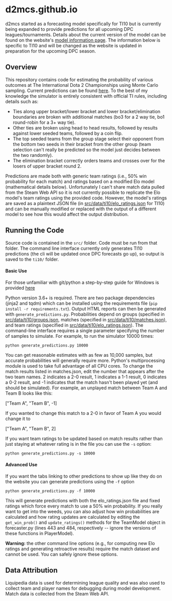 # d2mcs.github.io

d2mcs started as a forecasting model specifically for TI10 but is currently being expanded to provide predictions for all upcoming DPC leagues/tournaments. Details about the current version of the model can be found on the website's [model information page](https://d2mcs.github.io/model-info/elo.html). The information below is specific to TI10 and will be changed as the website is updated in preparation for the upcoming DPC season.

## Overview

This repository contains code for estimating the probability of various outcomes at The International Dota 2 Championships using Monte Carlo sampling. Current predictions can be found [here](https://d2mcs.github.io/ti10/forecast.html). To the best of my knowledge the simulator is entirely consistent with official TI rules, including details such as:

- Ties along upper bracket/lower bracket and lower bracket/elimination boundaries are broken with additional matches (bo3 for a 2 way tie, bo1 round-robin for a 3+ way tie).
- Other ties are broken using head to head results, followed by results against lower seeded teams, followed by a coin flip.
- The top seeded teams from the group stage select their opponent from the bottom two seeds in their bracket from the other group (team selection can't really be predicted so the model just decides between the two randomly).
- The elimination bracket correctly orders teams and crosses over for the losers of upper bracket round 2.

Predictions are made both with generic team ratings (i.e., 50% win probability for each match) and ratings based on a modified Elo model (mathematical details below). Unfortunately I can't share match data pulled from the Steam Web API so it is not currently possible to replicate the Elo model's team ratings using the provided code. However, the model's ratings are saved as a plaintext JSON file (in [src/data/ti10/elo_ratings.json](src/data/ti10/elo_ratings.json) for TI10) and can be manually modified or replaced with the output of a different model to see how this would affect the output distribution.

## Running the Code

Source code is contained in the `src/` folder. Code must be run from that folder. The command line interface currently only generates TI10 predictions (the cli will be updated once DPC forecasts go up), so output is saved to the `ti10/` folder.

#### Basic Use

For those unfamiliar with git/python a step-by-step guide for Windows is provided [here](https://d2mcs.github.io/guide-windows.pdf)

Python version 3.6+ is required. There are two package dependencies (jinja2 and tqdm) which can be installed using the requirements file (`pip install -r requirements.txt`). Output HTML reports can then be generated with `generate_predictions.py`. Probabilities depend on groups (specified in [src/data/ti10/groups.json](src/data/ti10/groups.json), matches (specified in [src/data/ti10/matches.json](src/data/ti10/matches.json)), and team ratings (specified in [src/data/ti10/elo_ratings.json](src/data/ti10/elo_ratings.json)). The command-line interface requires a single parameter specifying the number of samples to simulate. For example, to run the simulator 10000 times:

```
python generate_predictions.py 10000
```

You can get reasonable estimates with as few as 10,000 samples, but accurate probabilities will generally require more. Python's multiprocessing module is used to take full advantage of all CPU cores. To change the match results listed in matches.json, edit the number that appears after the two team names. 2 indicates a 2-0 result, 1 indicates a 1-1 result, 0 indicates a 0-2 result, and -1 indicates that the match hasn't been played yet (and should be simulated). For example, an unplayed match between Team A and Team B looks like this:

["Team A", "Team B", -1]

If you wanted to change this match to a 2-0 in favor of Team A you would change it to

["Team A", "Team B", 2]

If you want team ratings to be updated based on match results rather than just staying at whatever rating is in the file you can use the `-s` option:

```
python generate_predictions.py -s 10000
```

#### Advanced Use

If you want the tabs linking to other predictions to show up like they do on the website you can generate predictions using the `-f` option

```
python generate_predictions.py -f 10000
```

This will generate predictions with both the elo_ratings.json file and fixed ratings which force every match to use a 50% win probability. If you really want to get into the weeds, you can also adjust how win probabilities are calculated and how rating updates are calculated by editing the `get_win_prob()` and `update_ratings()` methods for the TeamModel object in forecaster.py (lines 443 and 484, respectively -- ignore the versions of these functions in PlayerModel).

**Warning:** the other command line options (e.g., for computing new Elo ratings and generating retroactive results) require the match dataset and cannot be used. You can safely ignore these options.

## Data Attribution
Liquipedia data is used for determining league quality and was also used to collect team and player names for debugging during model development. Match data is collected from the Steam Web API.
